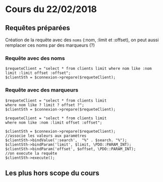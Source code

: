 # Cours du 22/02/2018

## Requêtes préparées

Création de la requête avec des `noms` (:nom, :limit et :offset), on peut aussi remplacer ces noms par des marqueurs (?)
### Requête avec des noms
```
$requeteClient = "select * from clients limit where nom like :nom limit :limit offset :offset";
$clientSth = $connexion->prepare($requeteClient);
```
### Requête avec des marqueurs
```
$requeteClient = "select * from clients limit
where nom like ? limit ? offset ?";
$clientSth = $connexion->prepare($requeteClient);
```




```
$requeteClient = "select * from clients limit
where nom like :nom :limit offset :offset";

$clientSth = $connexion->prepare($requeteClient);
//associe les valeurs aux paramètres
$clientSth->bindValue(':search',  "%" . $search. "%");
$clientSth->bindParam('limit', $limit, \PDO::PARAM_INT);
$clientSth->bindParam('offset', $offset, \PDO::PARAM_INT);
//on execute la requête
$clientSth->execute();
````

## Les plus hors scope du cours
